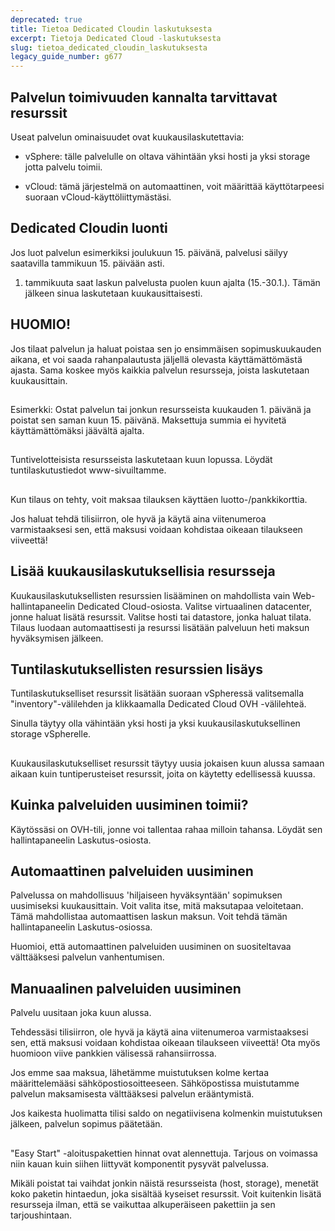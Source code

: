 ```yaml
---
deprecated: true
title: Tietoa Dedicated Cloudin laskutuksesta
excerpt: Tietoja Dedicated Cloud -laskutuksesta
slug: tietoa_dedicated_cloudin_laskutuksesta
legacy_guide_number: g677
---
```



## 


## Palvelun toimivuuden kannalta tarvittavat resurssit
Useat palvelun ominaisuudet ovat kuukausilaskutettavia:


- vSphere: tälle palvelulle on oltava vähintään yksi hosti ja yksi storage jotta palvelu toimii.

- vCloud: tämä järjestelmä on automaattinen, voit määrittää käyttötarpeesi suoraan vCloud-käyttöliittymästäsi.




## Dedicated Cloudin luonti
Jos luot palvelun esimerkiksi joulukuun 15. päivänä, palvelusi säilyy saatavilla tammikuun 15. päivään asti.

1. tammikuuta saat laskun palvelusta puolen kuun ajalta (15.-30.1.). Tämän jälkeen sinua laskutetaan kuukausittaisesti.

## HUOMIO!
Jos tilaat palvelun ja haluat poistaa sen jo ensimmäisen sopimuskuukauden aikana, et voi saada rahanpalautusta jäljellä olevasta käyttämättömästä ajasta.
Sama koskee myös kaikkia palvelun resursseja, joista laskutetaan kuukausittain.


## 
Esimerkki: Ostat palvelun tai jonkun resursseista kuukauden 1. päivänä ja poistat sen saman kuun 15. päivänä. Maksettuja summia ei hyvitetä käyttämättömäksi jäävältä ajalta.


## 
Tuntivelotteisista resursseista laskutetaan kuun lopussa.
Löydät tuntilaskutustiedot www-sivuiltamme.


## 
Kun tilaus on tehty, voit maksaa tilauksen käyttäen luotto-/pankkikorttia.

Jos haluat tehdä tilisiirron, ole hyvä ja käytä aina viitenumeroa varmistaaksesi sen, että maksusi voidaan kohdistaa oikeaan tilaukseen viiveettä!


## Lisää kuukausilaskutuksellisia resursseja
Kuukausilaskutuksellisten resurssien lisääminen on mahdollista vain Web-hallintapaneelin Dedicated Cloud-osiosta.
Valitse virtuaalinen datacenter, jonne haluat lisätä resurssit.
Valitse hosti tai datastore, jonka haluat tilata. Tilaus luodaan automaattisesti ja resurssi lisätään palveluun heti maksun hyväksymisen jälkeen.


## Tuntilaskutuksellisten resurssien lisäys
Tuntilaskutukselliset resurssit lisätään suoraan vSpheressä valitsemalla "inventory"-välilehden ja klikkaamalla Dedicated Cloud OVH -välilehteä.

Sinulla täytyy olla vähintään yksi hosti ja yksi kuukausilaskutuksellinen storage vSpherelle.


## 
Kuukausilaskutukselliset resurssit täytyy uusia jokaisen kuun alussa samaan aikaan kuin tuntiperusteiset resurssit, joita on käytetty edellisessä kuussa.


## Kuinka palveluiden uusiminen toimii?
Käytössäsi on OVH-tili, jonne voi tallentaa rahaa milloin tahansa.
Löydät sen hallintapaneelin Laskutus-osiosta.


## Automaattinen palveluiden uusiminen
Palvelussa on mahdollisuus 'hiljaiseen hyväksyntään' sopimuksen uusimiseksi kuukausittain. Voit valita itse, mitä maksutapaa veloitetaan.
Tämä mahdollistaa automaattisen laskun maksun.
Voit tehdä tämän hallintapaneelin Laskutus-osiossa.

Huomioi, että automaattinen palveluiden uusiminen on suositeltavaa välttääksesi palvelun vanhentumisen.


## Manuaalinen palveluiden uusiminen
Palvelu uusitaan joka kuun alussa.

Tehdessäsi tilisiirron, ole hyvä ja käytä aina viitenumeroa varmistaaksesi sen, että maksusi voidaan kohdistaa oikeaan tilaukseen viiveettä! Ota myös huomioon viive pankkien välisessä rahansiirrossa.

Jos emme saa maksua, lähetämme muistutuksen kolme kertaa määrittelemääsi sähköpostiosoitteeseen. Sähköpostissa muistutamme palvelun maksamisesta välttääksesi palvelun erääntymistä.

Jos kaikesta huolimatta tilisi saldo on negatiivisena kolmenkin muistutuksen jälkeen, palvelun sopimus päätetään.


## 
"Easy Start" -aloituspakettien hinnat ovat alennettuja.
Tarjous on voimassa niin kauan kuin siihen liittyvät komponentit pysyvät palvelussa.

Mikäli poistat tai vaihdat jonkin näistä resursseista (host, storage), menetät koko paketin hintaedun, joka sisältää kyseiset resurssit. Voit kuitenkin lisätä resursseja ilman, että se vaikuttaa alkuperäiseen pakettiin ja sen tarjoushintaan.


